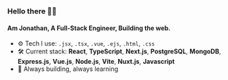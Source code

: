 ### Hello there 👋🏼

#### Am Jonathan, A Full-Stack Engineer, Building the web.

- ⚙️ Tech I use: `.jsx`, `.tsx`, `.vue`, `.ejs`, `.html`, `.css`
- 🛠️ Current stack: **React**, **TypeScript**, **Next.js**, **PostgreSQL**, **MongoDB**, **Express.js**, **Vue.js**, **Node.js**, **Vite**, **Nuxt.js**, **Javascript**
- 🧠 Always building, always learning

